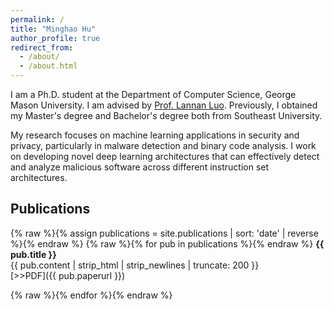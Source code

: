 ```yaml
---
permalink: /
title: "Minghao Hu"
author_profile: true
redirect_from: 
  - /about/
  - /about.html
---
```


I am a Ph.D. student at the Department of Computer Science, George Mason University. I am advised by [Prof. Lannan Luo](https://lannan.github.io/). Previously, I obtained my Master's degree and Bachelor's degree both from Southeast University. 

My research focuses on machine learning applications in security and privacy, particularly in malware detection and binary code analysis. I work on developing novel deep learning architectures that can effectively detect and analyze malicious software across different instruction set architectures.

## Publications

{% raw %}{% assign publications = site.publications | sort: 'date' | reverse %}{% endraw %}
{% raw %}{% for pub in publications %}{% endraw %}
**{{ pub.title }}**  
{{ pub.content | strip_html | strip_newlines | truncate: 200 }}  
[>>PDF]({{ pub.paperurl }})

{% raw %}{% endfor %}{% endraw %}



